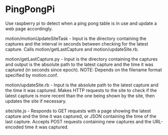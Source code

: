 # PingPongPi
Use raspberry pi to detect when a ping pong table is in use and update a web page accordingly.

motion/motionUpdateSiteTask - Input is the directory containing the captures and the interval in seconds between checking for the latest capture. Calls motion/getLastCapture and motion/updateSite.rb.

motion/getLastCapture.py - Input is the directory containing the captures and output is the absolute path to the latest capture and the time it was captured (in seconds since epoch). NOTE: Depends on the filename format specified by motion.conf.

motion/updateSite.rb - Input is the absolute path to the latest capture and the time it was captured. Makes HTTP requests to the site to check if the latest capture is more recent than the one being shown by the site, then updates the site if necessary.

site/site.js - Responds to GET requests with a page showing the latest capture and the time it was captured, or JSON containing the time of the last capture. Accepts POST requests containing new captures and the URL-encoded time it was captured.
